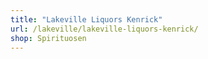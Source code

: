 ```yaml
---
title: "Lakeville Liquors Kenrick"
url: /lakeville/lakeville-liquors-kenrick/
shop: Spirituosen
---
```

